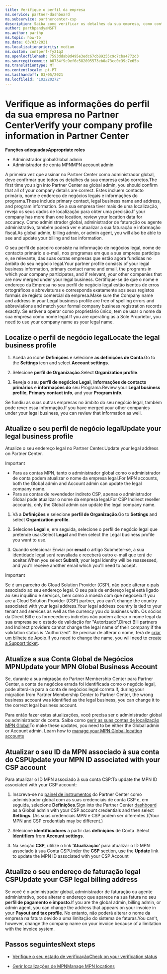 ```yaml
---
title: Verifique o perfil da empresa
ms.service: partner-dashboard
ms.subservice: partnercenter-csp
description: Saiba como verificar os detalhes da sua empresa, como contacto primário, endereço e informações do programa. Também pode atualizar os seus endereços legais e de faturação.
author: parthpandyaMSFT
ms.author: parthp
ms.topic: how-to
ms.date: 03/03/2021
ms.localizationpriority: medium
ms.custom: contperf-fy21q3
ms.openlocfilehash: 7593ddab8d495e3edc67cb89255c9c7cba4772d3
ms.sourcegitcommit: b0734f9c9ef6c582095573eb0a73cc0c39c7e65b
ms.translationtype: MT
ms.contentlocale: pt-PT
ms.lasthandoff: 03/05/2021
ms.locfileid: "102220272"
---
```

# <a name="verify-your-company-profile-information-in-partner-center"></a><span data-ttu-id="6cb20-104">Verifique as informações do perfil da sua empresa no Partner Center</span><span class="sxs-lookup"><span data-stu-id="6cb20-104">Verify your company profile information in Partner Center</span></span>

<span data-ttu-id="6cb20-105">**Funções adequadas**</span><span class="sxs-lookup"><span data-stu-id="6cb20-105">**Appropriate roles**</span></span>

- <span data-ttu-id="6cb20-106">Administrador global</span><span class="sxs-lookup"><span data-stu-id="6cb20-106">Global admin</span></span>
- <span data-ttu-id="6cb20-107">Administrador de conta MPN</span><span class="sxs-lookup"><span data-stu-id="6cb20-107">MPN account admin</span></span>

<span data-ttu-id="6cb20-108">A primeira vez que assinar no Partner Center como administrador global, deve confirmar que todos os detalhes da sua empresa estão corretos.</span><span class="sxs-lookup"><span data-stu-id="6cb20-108">The first time you sign into Partner Center as global admin, you should confirm that all of your company details are correct.</span></span> <span data-ttu-id="6cb20-109">Estes incluem contacto primário, nome e endereço de negócios legais e informações do programa.</span><span class="sxs-lookup"><span data-stu-id="6cb20-109">These include primary contact, legal business name and address, and program information.</span></span> <span data-ttu-id="6cb20-110">Se a sua empresa tiver mais de uma localização, reveja os seus dados de localização para obter uma precisão.</span><span class="sxs-lookup"><span data-stu-id="6cb20-110">If your company has more than one location, review your location data for accuracy.</span></span> <span data-ttu-id="6cb20-111">Como administrador global, administrador de faturação ou agente administrativo, também poderá ver e atualizar a sua faturação e informação fiscal.</span><span class="sxs-lookup"><span data-stu-id="6cb20-111">As global admin, billing admin, or admin agent, you will also be able to see and update your billing and tax information.</span></span>

<span data-ttu-id="6cb20-112">O seu perfil de parceiro consiste na informação de negócios legal, nome de contacto primário e e-mail, nos programas em que a sua empresa participa e, se relevante, das suas outras empresas que estão agora fundidas no âmbito do seu negócio legal.</span><span class="sxs-lookup"><span data-stu-id="6cb20-112">Your partner profile consists of your legal business information, primary contact name and email, the programs in which your company participates, and if relevant, your other companies that are now merged under your legal business.</span></span> <span data-ttu-id="6cb20-113">Certifique-se de que o nome e endereço da Empresa no seu perfil de negócio legal estão isentos de erros ortográficos e abreviaturas e corresponda exatamente aos seus registos formais de registo comercial da empresa.</span><span class="sxs-lookup"><span data-stu-id="6cb20-113">Make sure the Company name and address in your Legal business profile are free of spelling errors and abbreviations and match your formal company business registration records exactly.</span></span> <span data-ttu-id="6cb20-114">Se estiver a operar como proprietário único, tem de usar o nome da sua empresa como nome legal.</span><span class="sxs-lookup"><span data-stu-id="6cb20-114">If you are operating as a Sole Proprietor, you need to use your company name as your legal name.</span></span>



## <a name="locate-the-legal-business-profile"></a><span data-ttu-id="6cb20-115">Localize o perfil de negócio legal</span><span class="sxs-lookup"><span data-stu-id="6cb20-115">Locate the legal business profile</span></span>

1. <span data-ttu-id="6cb20-116">Aceda ao ícone **Definições** e selecione **as definições de Conta**.</span><span class="sxs-lookup"><span data-stu-id="6cb20-116">Go to the **Settings** icon and select **Account settings**.</span></span>
 
1. <span data-ttu-id="6cb20-117">Selecione **perfil de Organização**.</span><span class="sxs-lookup"><span data-stu-id="6cb20-117">Select **Organization profile**.</span></span> 

2. <span data-ttu-id="6cb20-118">Reveja o seu **perfil de negócios Legal,** **informações de contacto primários** e **informações do** seu Programa.</span><span class="sxs-lookup"><span data-stu-id="6cb20-118">Review your **Legal business profile**, **Primary contact info**, and your **Program info**.</span></span>

<span data-ttu-id="6cb20-119">Se fundiu as suas outras empresas no âmbito do seu negócio legal, também pode rever essa informação.</span><span class="sxs-lookup"><span data-stu-id="6cb20-119">If you have merged your other companies under your legal business, you can review that information as well.</span></span> 

## <a name="update-your-legal-business-profile"></a><span data-ttu-id="6cb20-120">Atualize o seu perfil de negócio legal</span><span class="sxs-lookup"><span data-stu-id="6cb20-120">Update your legal business profile</span></span>

<span data-ttu-id="6cb20-121">Atualize o seu endereço legal no Partner Center.</span><span class="sxs-lookup"><span data-stu-id="6cb20-121">Update your legal address on Partner Center.</span></span>

>[!Important]
>- <span data-ttu-id="6cb20-122">Para as contas MPN, tanto o administrador global como o administrador de conta podem atualizar o nome da empresa legal.</span><span class="sxs-lookup"><span data-stu-id="6cb20-122">For MPN accounts, both the Global admin and Account admin can update the legal company name.</span></span>
>- <span data-ttu-id="6cb20-123">Para as contas de revendedor indireto CSP, apenas o administrador Global pode atualizar o nome da empresa legal.</span><span class="sxs-lookup"><span data-stu-id="6cb20-123">For CSP Indirect reseller accounts, only the Global admin can update the legal company name.</span></span> 

1. <span data-ttu-id="6cb20-124">Vá a **Definições** e selecione **perfil de Organização**.</span><span class="sxs-lookup"><span data-stu-id="6cb20-124">Go to **Settings** and select **Organization profile**.</span></span>

2. <span data-ttu-id="6cb20-125">Selecione **Legal**  e, em seguida, selecione o perfil de negócio legal que pretende usar.</span><span class="sxs-lookup"><span data-stu-id="6cb20-125">Select **Legal**  and then select the Legal business profile you want to use.</span></span>
 
1. <span data-ttu-id="6cb20-126">Quando selecionar Enviar por **email** o artigo Submeter-se, a sua identidade legal será reavaliada e receberá outro e-mail que terá de aceitar.</span><span class="sxs-lookup"><span data-stu-id="6cb20-126">When you select **Submit**, your legal identity will be reassessed, and you'll receive another email which you'll need to accept.</span></span>

>[!Important]
><span data-ttu-id="6cb20-127">Se é um parceiro do Cloud Solution Provider (CSP), não pode alterar o país associado ao seu endereço legal. O seu país de endereço legal está ligado ao seu inquilino e serviços, bem como à moeda com que negoceia.</span><span class="sxs-lookup"><span data-stu-id="6cb20-127">If you are a Cloud Solution Provider (CSP) partner, you can't change the country associated with your legal address.Your legal address country is tied to your tenant and services as well as the currency you do business with.</span></span> <span data-ttu-id="6cb20-128">Os sócios da Direct Bill e os fornecedores indiretos não podem alterar o nome legal da sua empresa se o estado de validação for "Autorizado".</span><span class="sxs-lookup"><span data-stu-id="6cb20-128">Direct Bill partners and Indirect providers cannot change the legal name of their company if the validation status is "Authorized".</span></span> <span data-ttu-id="6cb20-129">Se precisar de alterar o nome, terá de [criar um bilhete de Apoio.](https://partner.microsoft.com/dashboard/support/servicerequests/create?stage=2&topicid=eb74583c-61b3-2124-bffc-00920e0ae772)</span><span class="sxs-lookup"><span data-stu-id="6cb20-129">If you need to change the name, you will need to [create a Support ticket](https://partner.microsoft.com/dashboard/support/servicerequests/create?stage=2&topicid=eb74583c-61b3-2124-bffc-00920e0ae772).</span></span>


## <a name="update-your-mpn-global-business-account"></a><span data-ttu-id="6cb20-130">Atualize a sua Conta Global de Negócios MPN</span><span class="sxs-lookup"><span data-stu-id="6cb20-130">Update your MPN Global Business Account</span></span>

<span data-ttu-id="6cb20-131">Se, durante a sua migração do Partner Membership Center para Partner Center, a conta de negócios errada foi identificada como o negócio legal, pode alterá-la para a conta de negócios legal correta.</span><span class="sxs-lookup"><span data-stu-id="6cb20-131">If, during your migration from Partner Membership Center to Partner Center, the wrong business account was identified as the legal business, you can change it to the correct legal business account.</span></span>

<span data-ttu-id="6cb20-132">Para então fazer estas atualizações, você precisa ser o administrador global ou administrador de conta. Saiba como [gerir as suas contas de localização MPN Global](manage-locations.md)</span><span class="sxs-lookup"><span data-stu-id="6cb20-132">To make these updates, you need to be either the Global admin or Account admin. Learn how to [manage your MPN Global location accounts](manage-locations.md)</span></span>


## <a name="update-your-mpn-id-associated-with-your-csp-account"></a><span data-ttu-id="6cb20-133">Atualizar o seu ID da MPN associado à sua conta do CSP</span><span class="sxs-lookup"><span data-stu-id="6cb20-133">Update your MPN ID associated with your CSP account</span></span>

<span data-ttu-id="6cb20-134">Para atualizar o ID MPN associado à sua conta CSP:</span><span class="sxs-lookup"><span data-stu-id="6cb20-134">To update the MPN ID associated with your CSP account:</span></span>

1. <span data-ttu-id="6cb20-135">Inscreva-se no [painel de instrumentos](https://partner.microsoft.com/dashboard/home) do Partner Center como administrador global com as suas credenciais de conta CSP e, em seguida, selecione **Definições**.</span><span class="sxs-lookup"><span data-stu-id="6cb20-135">Sign into the Partner Center [dashboard](https://partner.microsoft.com/dashboard/home) as a Global admin with your CSP account credentials and then select **Settings**.</span></span> <span data-ttu-id="6cb20-136">(As suas credenciais MPN e CSP podem ser diferentes.)</span><span class="sxs-lookup"><span data-stu-id="6cb20-136">(Your MPN and CSP credentials may be different.)</span></span>
 
1. <span data-ttu-id="6cb20-137">Selecione **identificadores** a partir das **definições** de Conta .</span><span class="sxs-lookup"><span data-stu-id="6cb20-137">Select **Identifiers** from **Account settings**.</span></span>

1. <span data-ttu-id="6cb20-138">Na secção **CSP,** utilize o link **'Atualização'** para atualizar o ID MPN associado à sua Conta CSP</span><span class="sxs-lookup"><span data-stu-id="6cb20-138">Under the **CSP** section, use the **Update** link to update the MPN ID associated with your CSP Account</span></span> 


## <a name="update-your-csp-legal-billing-address"></a><span data-ttu-id="6cb20-139">Atualize o seu endereço de faturação legal CSP</span><span class="sxs-lookup"><span data-stu-id="6cb20-139">Update your CSP legal billing address</span></span>

<span data-ttu-id="6cb20-140">Se você é o administrador global, administrador de faturação ou agente administrativo, pode alterar o endereço que aparece na sua fatura no seu **perfil de pagamento e imposto**.</span><span class="sxs-lookup"><span data-stu-id="6cb20-140">If you are the global admin, billing admin, or admin agent, you can change the address that appears on your invoice in your **Payout and tax profile**.</span></span> <span data-ttu-id="6cb20-141">No entanto, não poderá alterar o nome da empresa na fatura devido a uma limitação do sistema de faturas.</span><span class="sxs-lookup"><span data-stu-id="6cb20-141">You can't, however, change the company name on your invoice because of a limitation with the invoice system.</span></span>



## <a name="next-steps"></a><span data-ttu-id="6cb20-142">Passos seguintes</span><span class="sxs-lookup"><span data-stu-id="6cb20-142">Next steps</span></span>

- [<span data-ttu-id="6cb20-143">Verifique o seu estado de verificação</span><span class="sxs-lookup"><span data-stu-id="6cb20-143">Check on your verification status</span></span>](verification-responses.md)

- [<span data-ttu-id="6cb20-144">Gerir localizações de MPN</span><span class="sxs-lookup"><span data-stu-id="6cb20-144">Manage MPN locations</span></span>](manage-locations.md)
